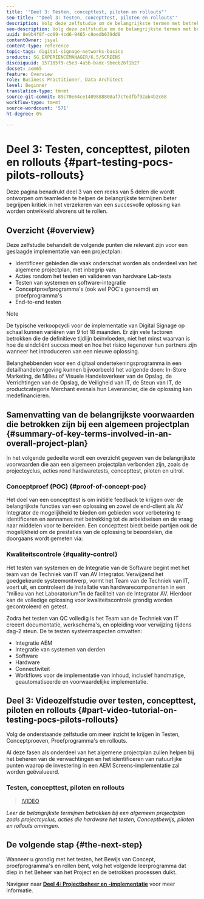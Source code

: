 ```yaml
---
title: '"Deel 3: Testen, concepttest, piloten en rollouts"'
seo-title: '"Deel 3: Testen, concepttest, piloten en rollouts"'
description: Volg deze zelfstudie om de belangrijkste termen met betrekking tot een algemeen projectplan te leren, zoals projectcyclus, acties met betrekking tot hardwaretests, concepttest, piloten en rollouts.
seo-description: Volg deze zelfstudie om de belangrijkste termen met betrekking tot een algemeen projectplan te leren, zoals projectcyclus, acties met betrekking tot hardwaretests, concepttest, piloten en rollouts.
uuid: 8e9b4f8f-cc09-4cd6-9465-c8eedb639dd8
contentOwner: jsyal
content-type: reference
topic-tags: digital-signage-networks-basics
products: SG_EXPERIENCEMANAGER/6.5/SCREENS
discoiquuid: 157185f9-c5e3-4a5b-badc-9becb26f1b27
docset: aem65
feature: Overview
role: Business Practitioner, Data Architect
level: Beginner
translation-type: tm+mt
source-git-commit: 89c70e64ce1409888800af7c7edfbf92ab4b2c68
workflow-type: tm+mt
source-wordcount: '571'
ht-degree: 0%

---
```



# Deel 3: Testen, concepttest, piloten en rollouts {#part-testing-pocs-pilots-rollouts}

Deze pagina benadrukt deel 3 van een reeks van 5 delen die wordt ontworpen om teamleden te helpen de belangrijkste termijnen beter begrijpen kritiek in het verzekeren van een succesvolle oplossing kan worden ontwikkeld alvorens uit te rollen.

## Overzicht {#overview}

Deze zelfstudie behandelt de volgende punten die relevant zijn voor een geslaagde implementatie van een projectplan:

* Identificeer gebieden die vaak onderschat worden als onderdeel van het algemene projectplan, met inbegrip van:
* Acties rondom het testen en valideren van hardware Lab-tests
* Testen van systemen en software-integratie
* Conceptproefprogramma&#39;s (ook wel POC&#39;s genoemd) en proefprogramma&#39;s
* End-to-end testen

>[!NOTE]
>
>De typische verkoopcycli voor de implementatie van Digital Signage op schaal kunnen variëren van 9 tot 18 maanden. Er zijn vele factoren betrokken die de definitieve tijdlijn beïnvloeden, niet het minst waarvan is hoe de eindcliënt succes meet en hoe het risico tegenover hun partners zijn wanneer het introduceren van een nieuwe oplossing.

Belanghebbenden voor een digitaal ondertekeningsprogramma in een detailhandelomgeving kunnen bijvoorbeeld het volgende doen: In-Store Marketing, de Milieu of Visuele Handelsverkeer van de Opslag, de Verrichtingen van de Opslag, de Veiligheid van IT, de Steun van IT, de productcategorie Merchant evenals hun Leverancier, die de oplossing kan medefinancieren.

## Samenvatting van de belangrijkste voorwaarden die betrokken zijn bij een algemeen projectplan {#summary-of-key-terms-involved-in-an-overall-project-plan}

In het volgende gedeelte wordt een overzicht gegeven van de belangrijkste voorwaarden die aan een algemeen projectplan verbonden zijn, zoals de projectcyclus, acties rond hardwaretests, concepttest, piloten en uitrol.

### Conceptproef (POC) {#proof-of-concept-poc}

Het doel van een concepttest is om initiële feedback te krijgen over de belangrijkste functies van een oplossing en zowel de end-client als AV Integrator de mogelijkheid te bieden om gebieden voor verbetering te identificeren en aannames met betrekking tot de arbeidseisen en de vraag naar middelen voor te bereiden. Een concepttest biedt beide partijen ook de mogelijkheid om de prestaties van de oplossing te beoordelen, die doorgaans wordt gemeten via:

### Kwaliteitscontrole {#quality-control}

Het testen van systemen en de Integratie van de Software begint met het team van de Techniek van IT van AV Integrator. Verwijzend het goedgekeurde systeemontwerp, vormt het Team van de Techniek van IT, voert uit, en controleert de installatie van hardwarecomponenten in een &quot;milieu van het Laboratorium&quot;in de faciliteit van de Integrator AV. Hierdoor kan de volledige oplossing voor kwaliteitscontrole grondig worden gecontroleerd en getest.

Zodra het testen van QC volledig is het Team van de Techniek van IT creeert documentatie, werkschema&#39;s, en opleiding voor verwijzing tijdens dag-2 steun. De te testen systeemaspecten omvatten:

* Integratie AEM
* Integratie van systemen van derden
* Software
* Hardware
* Connectiviteit
* Workflows voor de implementatie van inhoud, inclusief handmatige, geautomatiseerde en voorwaardelijke implementatie.

## Deel 3: Videozelfstudie over testen, concepttest, piloten en rollouts {#part-video-tutorial-on-testing-pocs-pilots-rollouts}

Volg de onderstaande zelfstudie om meer inzicht te krijgen in Testen, Conceptproeven, Proefprogramma&#39;s en rollouts.

Al deze fasen als onderdeel van het algemene projectplan zullen helpen bij het beheren van de verwachtingen en het identificeren van natuurlijke punten waarop de investering in een AEM Screens-implementatie zal worden geëvalueerd.

### Testen, concepttest, piloten en rollouts

>[!VIDEO](https://video.tv.adobe.com/v/28405)

*Leer de belangrijkste termijnen betrokken bij een algemeen projectplan zoals projectcyclus, acties die hardware het testen, Conceptbewijs, piloten en rollouts omringen.*

## De volgende stap {#the-next-step}

Wanneer u grondig met het testen, het Bewijs van Concept, proefprogramma&#39;s en rollen bent, volg het volgende leerprogramma dat diep in het Beheer van het Project en de betrokken processen duikt.

Navigeer naar **[Deel 4: Projectbeheer en -implementatie](project-management-and-deployment.md)** voor meer informatie.
